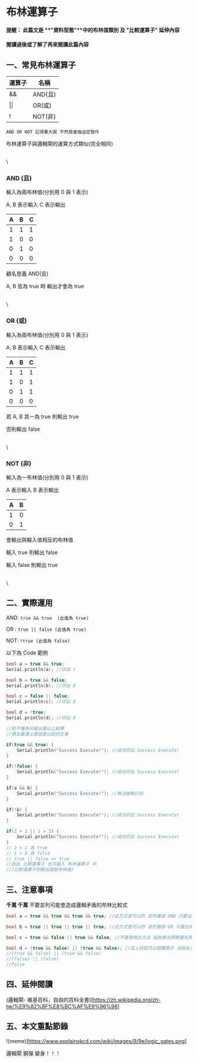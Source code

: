 # 布林運算子

#### 提醒： 此篇文是 **"資料型態"**中的布林值類別 及 **"比較運算子"** 延伸內容
#### 閱讀過後或了解了再來閱讀此篇內容

## 一、常見布林運算子

| 運算子 | 名稱    |
| ----- | -------- |
| &&    | AND(且)  |
| \|\|    | OR(或)   |
| !     | NOT(非)  |

`AND OR NOT 記得要大寫 不然我會強迫症發作`

布林運算子與邏輯閘的運算方式類似(完全相同)

\
\
### AND (且)

輸入為兩布林值(分別用 0 與 1 表示)

A, B 表示輸入 C 表示輸出

| A | B | C |
| - | - | - |
| 1 | 1 | 1 |
| 1 | 0 | 0 |
| 0 | 1 | 0 |
| 0 | 0 | 0 |

顧名思義 AND(且)

A, B 皆為 true 時 輸出才會為 true

\
\
### OR (或)

輸入為兩布林值(分別用 0 與 1 表示)

A, B 表示輸入 C 表示輸出

| A | B | C |
| - | - | - |
| 1 | 1 | 1 |
| 1 | 0 | 1 |
| 0 | 1 | 1 |
| 0 | 0 | 0 |

若 A, B 其一為 true 則輸出 true

否則輸出 false

\
\
### NOT (非)

輸入為一布林值(分別用 0 與 1 表示)

A 表示輸入 B 表示輸出

| A | B |
| - | - |
| 1 | 0 |
| 0 | 1 |

會輸出與輸入值相反的布林值

輸入 true  則輸出 false

輸入 false 則輸出 true

\
\
## 二、實際運用

AND: `true && true  (此值為 true)`

OR : `true || false (此值為 true)`

NOT: `!true (此值為 false)`

以下為 Code 範例
```C++
bool a = true && true;
Serial.println(a); //印出 1

bool b = true && false;
Serial.println(b); //印出 0

bool c = false || false;
Serial.println(c); //印出 0

bool d = !true;
Serial.println(d); //印出 0

//若不懂為何會出現以上結果
//請去重讀上面或更以前的文章

if(true && true) {
    Serial.println("Success Execute!"); //成功印出 Success Execute!
}

if(!false) {
    Serial.println("Success Execute!"); //成功印出 Success Execute!
}

if(a && b) {
    Serial.println("Success Execute!"); //無法被執行到
}

if(!b) {
    Serial.println("Success Execute!"); //成功印出 Success Execute!
}

if(2 > 1 || 1 > 3) {
    Serial.println("Success Execute!"); //成功印出 Success Execute!
}
// 2 > 1 為 true
// 1 > 3 為 false
// true || false => true
//因此 比較運算子 也可融入 布林運算子 中
//(比較運算子的輸出就是布林值)
```

## 三、注意事項

**千萬 千萬** 不要並列可能會造成邏輯矛盾的布林比較式

```C++
bool a = true && true && true && true; //此方式是可以的 並列幾個 AND 只要出現 false 結果就會是 false

bool b = true || true || true || true; //此方式是可以的 並列幾個 OR 只要出現 true 結果就會是 false

bool c = true && false || true && false; //不要使用此方法 因為無法預期優先預算會是算 AND 還是 OR

bool d = (true && false) || (true && false); //加上括弧可以明確表示 消除此矛盾
//(true && false) || (true && false)
//(false) || (false)
//false
```

## 四、延伸閱讀
(邏輯閘- 維基百科，自由的百科全書)[https://zh.wikipedia.org/zh-tw/%E9%82%8F%E8%BC%AF%E9%96%98]

## 五、本文重點節錄

!(meme)[https://www.explainxkcd.com/wiki/images/9/9e/logic_gates.png]

邏輯閘 鋼彈 變身！！！